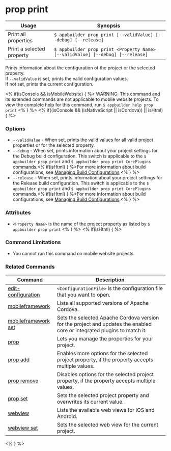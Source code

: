 prop print
==========

Usage | Synopsis
------|-------
Print all properties | `$ appbuilder prop print [--validValue] [--debug] [--release]`
Print a selected property | `$ appbuilder prop print <Property Name> [--validValue] [--debug] [--release]`

Prints information about the configuration of the project or the selected property.  
If `--validValue` is set, prints the valid configuration values.  
If not set, prints the current configuration. 

<% if(isConsole && isMobileWebsite) { %>
WARNING: This command and its extended commands are not applicable to mobile website projects. To view the complete help for this command, run `$ appbuilder help prop print`
<% } %>
<% if((isConsole && (isNativeScript || isCordova)) || isHtml) { %>
### Options
* `--validValue` - When set, prints the valid values for all valid project properties or for the selected property.
* `--debug` - When set, prints information about your project settings for the Debug build configuration. This switch is applicable to the `$ appbuilder prop print` and `$ appbuilder prop print CorePlugins` commands.<% if(isHtml) { %>For more information about build configurations, see [Managing Build Configurations](http://docs.telerik.com/platform/appbuilder/build-configurations/overview).<% } %>
* `--release` - When set, prints information about your project settings for the Release build configuration. This switch is applicable to the `$ appbuilder prop print` and `$ appbuilder prop print CorePlugins` commands.<% if(isHtml) { %>For more information about build configurations, see [Managing Build Configurations](http://docs.telerik.com/platform/appbuilder/build-configurations/overview).<% } %>

### Attributes
* `<Property Name>` is the name of the project property as listed by `$ appbuilder prop print`
<% } %>
<% if(isHtml) { %> 
### Command Limitations

* You cannot run this command on mobile website projects.

### Related Commands

Command | Description
----------|----------
[edit-configuration](edit-configuration.html) | `<ConfigurationFile>` is the configuration file that you want to open.
[mobileframework](mobileframework.html) | Lists all supported versions of Apache Cordova.
[mobileframework set](mobileframework-set.html) | Sets the selected Apache Cordova version for the project and updates the enabled core or integrated plugins to match it.
[prop](prop.html) | Lets you manage the properties for your project.
[prop add](prop-add.html) | Enables more options for the selected project property, if the property accepts multiple values.
[prop remove](prop-remove.html) | Disables options for the selected project property, if the property accepts multiple values.
[prop set](prop-set.html) | Sets the selected project property and overwrites its current value.
[webview](webview.html) | Lists the available web views for iOS and Android.
[webview set](webview-set.html) | Sets the selected web view for the current project.
<% } %>
